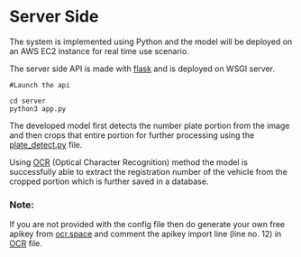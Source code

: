 # Server Side

The system is implemented using Python and the model will be deployed on an AWS EC2 instance for real time use scenario.

The server side API is made with [flask](https://flask.palletsprojects.com/en/1.1.x/) and is deployed on WSGI server.

```
#Launch the api

cd server
python3 app.py
```

The developed model first detects the number plate portion from the image and then crops that entire portion for further processing using the [plate_detect.py](./plate_detect.py) file.

Using [OCR](./OCR.py) (Optical Character Recognition) method the model is successfully able to extract the registration number of the vehicle from the cropped portion which is further saved in a database. 

### Note:

If you are not provided with the config file then do generate your own free apikey from [ocr.space](https://ocr.space/ocrapi) and comment the apikey import line (line no. 12) in [OCR](./OCR.py) file.